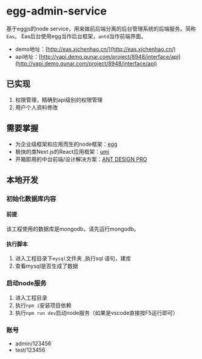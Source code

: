 # egg-admin-service

基于eggjs的node service，用来做前后端分离的后台管理系统的后端服务。简称`Eas`。
Eas后台使用egg当作后台框架，`antd`当作前端界面。

- demo地址：[http://eas.xjchenhao.cn/](http://eas.xjchenhao.cn/)
- api地址：[http://yapi.demo.qunar.com/project/8948/interface/api](http://yapi.demo.qunar.com/project/8948/interface/api)

## 已实现
1. 权限管理，精确到api级别的权限管理
2. 用户个人资料修改

## 需要掌握

- 为企业级框架和应用而生的node框架：[egg](https://eggjs.org/)
- 极快的类Next.js的React应用框架：[umi](https://umijs.org/)
- 开箱即用的中台前端/设计解决方案：[ANT DESIGN PRO](https://pro.ant.design/index-cn)

## 本地开发

### 初始化数据库内容
#### 前提
该工程使用的数据库是mongodb，请先运行mongodb。

#### 执行脚本
1. 进入工程目录下`mysql`文件夹 ,执行sql 语句，建库
2. 查看mysql是否生成了数据

### 启动node服务
1. 进入工程目录
2. 执行`npm i`安装项目依赖
3. 执行`npm run dev`启动node服务（如果是vscode直接按F5运行即可）

### 账号
- admin/123456
- test/123456
